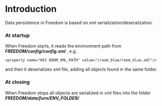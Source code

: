 # Introduction #

Data persistence in Freedom is based on xml serialization/deseralization.

### At startup ###
When Freedom starts, it reads the environment path from _**FREEDOM/config/config.xml**_ , e.g.
```
<property name="KEY_ROOM_XML_PATH" value="/room_blue/room_blue.xml"/>
```
and then it deserializes xml file, adding all objects found in the same folder.

### At closing ###
When Freedom stops all objects are serialized in xml files into the folder _**FREEDOM/data/furn/ENV\_FOLDER/**_